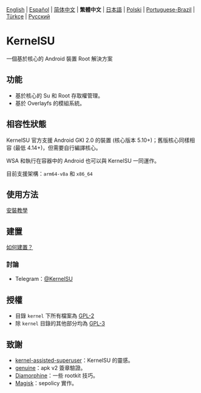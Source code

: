 [English](README.md) | [Español](README_ES.md) | [简体中文](README_CN.md) | **繁體中文** | [日本語](README_JP.md) | [Polski](README_PL.md) | [Portuguese-Brazil](README_PT-BR.md) | [Türkçe](README_TR.md) | [Русский](README_RU.md)

# KernelSU

一個基於核心的 Android 裝置 Root 解決方案

## 功能

- 基於核心的 Su 和 Root 存取權管理。
- 基於 Overlayfs 的模組系統。

## 相容性狀態

KernelSU 官方支援 Android GKI 2.0 的裝置 (核心版本 5.10+)；舊版核心同樣相容 (最低 4.14+)，但需要自行編譯核心。

WSA 和執行在容器中的 Android 也可以與 KernelSU 一同運作。

目前支援架構：`arm64-v8a` 和 `x86_64`

## 使用方法

[安裝教學](https://kernelsu.org/zh_TW/guide/installation.html)

## 建置

[如何建置？](https://kernelsu.org/zh_TW/guide/how-to-build.html)

### 討論

- Telegram：[@KernelSU](https://t.me/KernelSU)

## 授權

- 目錄 `kernel` 下所有檔案為 [GPL-2](https://www.gnu.org/licenses/old-licenses/gpl-2.0.en.html)
- 除 `kernel` 目錄的其他部分均為 [GPL-3](https://www.gnu.org/licenses/gpl-3.0.html)

## 致謝

- [kernel-assisted-superuser](https://git.zx2c4.com/kernel-assisted-superuser/about/)：KernelSU 的靈感。
- [genuine](https://github.com/brevent/genuine/)：apk v2 簽章驗證。
- [Diamorphine](https://github.com/m0nad/Diamorphine)：一些 rootkit 技巧。
- [Magisk](https://github.com/topjohnwu/Magisk)：sepolicy 實作。
